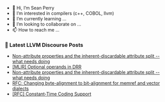 - 👋 Hi, I’m Sean Perry
- 👀 I’m interested in compilers (c++, COBOL, llvm)
- 🌱 I’m currently learning ...
- 💞️ I’m looking to collaborate on ...
- 📫 How to reach me ...

<!---
s66perry/s66perry is a ✨ special ✨ repository because its `README.md` (this file) appears on your GitHub profile.
You can click the Preview link to take a look at your changes.
--->
### 📕 Latest LLVM Discourse Posts

<!-- DISCOURSE-LLVM:START -->
- [Non-attribute properties and the inherent-discardable attribute split -- what needs doing](https://discourse.llvm.org/t/non-attribute-properties-and-the-inherent-discardable-attribute-split-what-needs-doing/87782#post_4)
- [[MLIR] Optional operands in DRR](https://discourse.llvm.org/t/mlir-optional-operands-in-drr/87793#post_1)
- [Non-attribute properties and the inherent-discardable attribute split -- what needs doing](https://discourse.llvm.org/t/non-attribute-properties-and-the-inherent-discardable-attribute-split-what-needs-doing/87782#post_3)
- [RFC: Changing byte-alignment to bit-alignment for memref and vector dialects](https://discourse.llvm.org/t/rfc-changing-byte-alignment-to-bit-alignment-for-memref-and-vector-dialects/87727#post_10)
- [[RFC] Constant-Time Coding Support](https://discourse.llvm.org/t/rfc-constant-time-coding-support/87781#post_5)
<!-- DISCOURSE-LLVM:END -->
